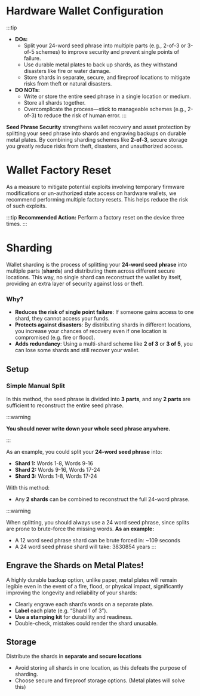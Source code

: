 # Hardware Wallet Configuration

:::tip
- **DOs:**
    - Split your 24-word seed phrase into multiple parts (e.g., 2-of-3 or 3-of-5 schemes) to improve security and prevent single points of failure.
    - Use durable metal plates to back up shards, as they withstand disasters like fire or water damage.
    - Store shards in separate, secure, and fireproof locations to mitigate risks from theft or natural disasters.
- **DO NOTs:**
    - Write or store the entire seed phrase in a single location or medium.
    - Store all shards together.
    - Overcomplicate the process—stick to manageable schemes (e.g., 2-of-3) to reduce the risk of human error.
:::

**Seed Phrase Security** strengthens wallet recovery and asset protection by splitting your seed phrase into shards and engraving backups on durable metal plates. By combining sharding schemes like **2-of-3**, secure storage you greatly reduce risks from theft, disasters, and unauthorized access.

# Wallet Factory Reset

As a measure to mitigate potential exploits involving temporary firmware modifications or un-authorized state access on hardware wallets, we recommend performing multiple factory resets. This helps reduce the risk of such exploits.

:::tip
**Recommended Action:** Perform a factory reset on the device three times.
:::

# Sharding

Wallet sharding is the process of splitting your **24-word seed phrase** into multiple parts (**shards**) and distributing them across different secure locations. This way, no single shard can reconstruct the wallet by itself, providing an extra layer of security against loss or theft.

### Why?

- **Reduces the risk of single point failure**: If someone gains access to one shard, they cannot access your funds.
- **Protects against disasters**: By distributing shards in different locations, you increase your chances of recovery even if one location is compromised (e.g. fire or flood).
- **Adds redundancy**: Using a multi-shard scheme like **2 of 3** or **3 of 5**, you can lose some shards and still recover your wallet.

## Setup

### Simple Manual Split

In this method, the seed phrase is divided into **3 parts**, and any **2 parts** are sufficient to reconstruct the entire seed phrase.

:::warning

**You should never write down your whole seed phrase anywhere.**

:::

As an example, you could split your **24-word seed phrase** into:

- **Shard 1:** Words 1-8, Words 9-16
- **Shard 2:** Words 9-16, Words 17-24
- **Shard 3:** Words 1-8, Words 17-24

With this method:

- Any **2 shards** can be combined to reconstruct the full 24-word phrase.

:::warning

When splitting, you should always use a 24 word seed phrase, since splits are prone to brute-force the missing words. **As an example:**

- A 12 word seed phrase shard can be brute forced in: ~109 seconds
- A 24 word seed phrase shard will take: 3830854 years
:::

## Engrave the Shards on Metal Plates!

A highly durable backup option, unlike paper, metal plates will remain legible even in the event of a fire, flood, or physical impact, significantly improving the longevity and reliability of your shards:

- Clearly engrave each shard’s words on a separate plate.
- **Label** each plate (e.g. “Shard 1 of 3”).
- **Use a stamping kit** for durability and readiness.
- Double-check, mistakes could render the shard unusable.

## Storage

Distribute the shards in **separate and secure locations**

- Avoid storing all shards in one location, as this defeats the purpose of sharding.
- Choose secure and fireproof storage options. (Metal plates will solve this)